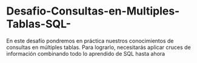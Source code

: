 # Desafio-Consultas-en-Multiples-Tablas-SQL-
En este desafío pondremos en práctica nuestros conocimientos de consultas en múltiples tablas. Para lograrlo, necesitarás aplicar cruces de información combinando todo lo aprendido de SQL hasta ahora
